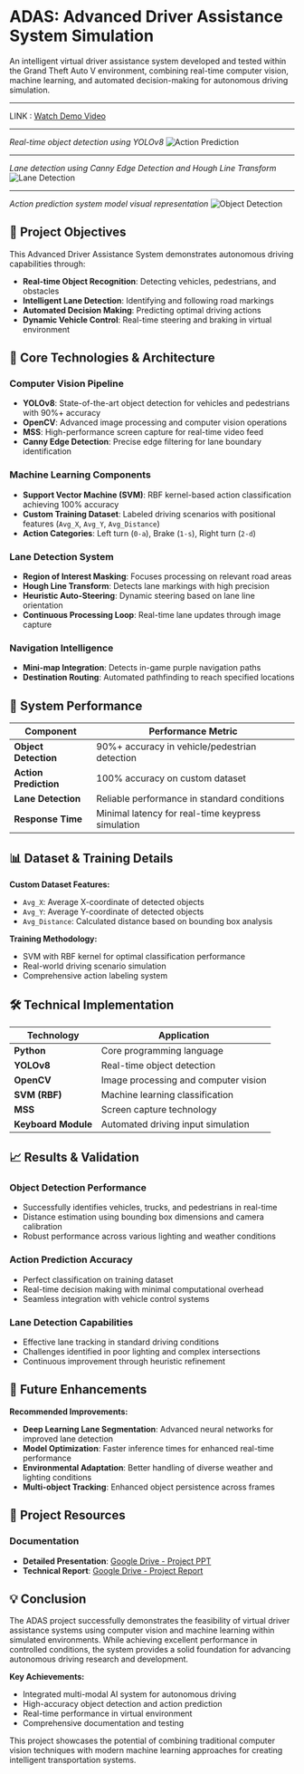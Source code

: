 # ADAS: Advanced Driver Assistance System Simulation

An intelligent virtual driver assistance system developed and tested within the Grand Theft Auto V environment, combining real-time computer vision, machine learning, and automated decision-making for autonomous driving simulation.

---

LINK : [Watch Demo Video](https://drive.google.com/file/d/1bEXkHN2zhW2vHzMJ8hJZaaMw-VHuNA2O/view?usp=sharing)

---

*Real-time object detection using YOLOv8*
![Action Prediction](gitimages/action.png)

---
*Lane detection using Canny Edge Detection and Hough Line Transform*
![Lane Detection](gitimages/cannyedgedetection.png)

---
*Action prediction system model visual representation*
![Object Detection](gitimages/yolo.png)

## 🎯 Project Objectives

This Advanced Driver Assistance System demonstrates autonomous driving capabilities through:

- **Real-time Object Recognition**: Detecting vehicles, pedestrians, and obstacles
- **Intelligent Lane Detection**: Identifying and following road markings
- **Automated Decision Making**: Predicting optimal driving actions
- **Dynamic Vehicle Control**: Real-time steering and braking in virtual environment

## 🔧 Core Technologies & Architecture

### Computer Vision Pipeline
- **YOLOv8**: State-of-the-art object detection for vehicles and pedestrians with 90%+ accuracy
- **OpenCV**: Advanced image processing and computer vision operations
- **MSS**: High-performance screen capture for real-time video feed
- **Canny Edge Detection**: Precise edge filtering for lane boundary identification

### Machine Learning Components
- **Support Vector Machine (SVM)**: RBF kernel-based action classification achieving 100% accuracy
- **Custom Training Dataset**: Labeled driving scenarios with positional features (`Avg_X`, `Avg_Y`, `Avg_Distance`)
- **Action Categories**: Left turn (`0-a`), Brake (`1-s`), Right turn (`2-d`)

### Lane Detection System
- **Region of Interest Masking**: Focuses processing on relevant road areas
- **Hough Line Transform**: Detects lane markings with high precision
- **Heuristic Auto-Steering**: Dynamic steering based on lane line orientation
- **Continuous Processing Loop**: Real-time lane updates through image capture

### Navigation Intelligence
- **Mini-map Integration**: Detects in-game purple navigation paths
- **Destination Routing**: Automated pathfinding to reach specified locations

## 🚀 System Performance

| Component | Performance Metric |
|-----------|-------------------|
| **Object Detection** | 90%+ accuracy in vehicle/pedestrian detection |
| **Action Prediction** | 100% accuracy on custom dataset |
| **Lane Detection** | Reliable performance in standard conditions |
| **Response Time** | Minimal latency for real-time keypress simulation |

## 📊 Dataset & Training Details

**Custom Dataset Features:**
- `Avg_X`: Average X-coordinate of detected objects
- `Avg_Y`: Average Y-coordinate of detected objects  
- `Avg_Distance`: Calculated distance based on bounding box analysis

**Training Methodology:**
- SVM with RBF kernel for optimal classification performance
- Real-world driving scenario simulation
- Comprehensive action labeling system

## 🛠️ Technical Implementation

| Technology | Application |
|------------|-------------|
| **Python** | Core programming language |
| **YOLOv8** | Real-time object detection |
| **OpenCV** | Image processing and computer vision |
| **SVM (RBF)** | Machine learning classification |
| **MSS** | Screen capture technology |
| **Keyboard Module** | Automated driving input simulation |

## 📈 Results & Validation

### Object Detection Performance
- Successfully identifies vehicles, trucks, and pedestrians in real-time
- Distance estimation using bounding box dimensions and camera calibration
- Robust performance across various lighting and weather conditions

### Action Prediction Accuracy
- Perfect classification on training dataset
- Real-time decision making with minimal computational overhead
- Seamless integration with vehicle control systems

### Lane Detection Capabilities
- Effective lane tracking in standard driving conditions
- Challenges identified in poor lighting and complex intersections
- Continuous improvement through heuristic refinement

## 🔮 Future Enhancements

**Recommended Improvements:**
- **Deep Learning Lane Segmentation**: Advanced neural networks for improved lane detection
- **Model Optimization**: Faster inference times for enhanced real-time performance
- **Environmental Adaptation**: Better handling of diverse weather and lighting conditions
- **Multi-object Tracking**: Enhanced object persistence across frames

## 📁 Project Resources

### Documentation
- **Detailed Presentation**: [Google Drive - Project PPT](https://docs.google.com/presentation/d/1PXoY5QOw2I_QVaKsxp7SVMUBJpFGDEQV/edit?usp=drive_link&ouid=117557035913447964554&rtpof=true&sd=true)
- **Technical Report**: [Google Drive - Project Report](https://drive.google.com/file/d/1u9rLjcvdCavckyyc1t1DMZ9EUl_kNGGK/view?usp=drive_link)

## 💡 Conclusion

The ADAS project successfully demonstrates the feasibility of virtual driver assistance systems using computer vision and machine learning within simulated environments. While achieving excellent performance in controlled conditions, the system provides a solid foundation for advancing autonomous driving research and development.

**Key Achievements:**
- Integrated multi-modal AI system for autonomous driving
- High-accuracy object detection and action prediction
- Real-time performance in virtual environment
- Comprehensive documentation and testing

This project showcases the potential of combining traditional computer vision techniques with modern machine learning approaches for creating intelligent transportation systems.
